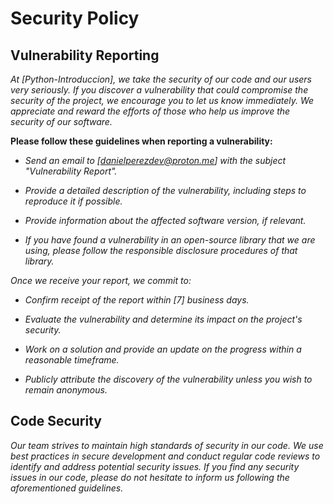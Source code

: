<!-- Autor: Daniel Benjamin Perez Morales -->
<!-- GitHub: https://github.com/DanielPerezMoralesDev13 -->
<!-- Correo electrónico: danielperezdev@proton.me  -->
# **Security Policy**

## **Vulnerability Reporting**

*At [Python-Introduccion], we take the security of our code and our users very seriously. If you discover a vulnerability that could compromise the security of the project, we encourage you to let us know immediately. We appreciate and reward the efforts of those who help us improve the security of our software.*

**Please follow these guidelines when reporting a vulnerability:**

- *Send an email to [danielperezdev@proton.me] with the subject "Vulnerability Report".*

- *Provide a detailed description of the vulnerability, including steps to reproduce it if possible.*

- *Provide information about the affected software version, if relevant.*

- *If you have found a vulnerability in an open-source library that we are using, please follow the responsible disclosure procedures of that library.*

*Once we receive your report, we commit to:*

- *Confirm receipt of the report within [7] business days.*

- *Evaluate the vulnerability and determine its impact on the project's security.*

- *Work on a solution and provide an update on the progress within a reasonable timeframe.*

- *Publicly attribute the discovery of the vulnerability unless you wish to remain anonymous.*

## **Code Security**

*Our team strives to maintain high standards of security in our code. We use best practices in secure development and conduct regular code reviews to identify and address potential security issues. If you find any security issues in our code, please do not hesitate to inform us following the aforementioned guidelines.*
